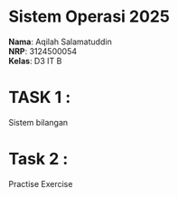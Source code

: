 # Sistem Operasi 2025

**Nama**: Aqilah Salamatuddin  
**NRP**: 3124500054  
**Kelas**: D3 IT B  

# TASK 1 : 
Sistem bilangan
# Task 2 :
Practise Exercise
